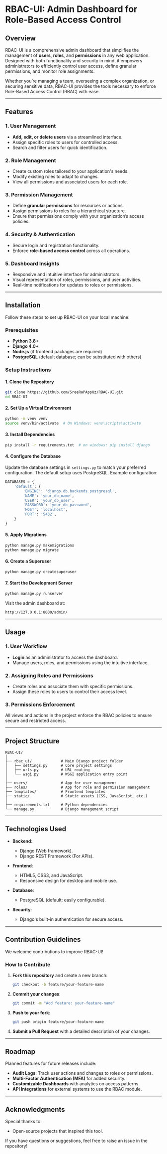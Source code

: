 
# **RBAC-UI: Admin Dashboard for Role-Based Access Control**  

## **Overview**  
RBAC-UI is a comprehensive admin dashboard that simplifies the management of **users**, **roles**, and **permissions** in any web application. Designed with both functionality and security in mind, it empowers administrators to efficiently control user access, define granular permissions, and monitor role assignments.  

Whether you’re managing a team, overseeing a complex organization, or securing sensitive data, RBAC-UI provides the tools necessary to enforce Role-Based Access Control (RBAC) with ease.  

---

## **Features**  

### **1. User Management**  
- **Add, edit, or delete users** via a streamlined interface.  
- Assign specific roles to users for controlled access.  
- Search and filter users for quick identification.  

### **2. Role Management**  
- Create custom roles tailored to your application's needs.  
- Modify existing roles to adapt to changes.  
- View all permissions and associated users for each role.  

### **3. Permission Management**  
- Define **granular permissions** for resources or actions.  
- Assign permissions to roles for a hierarchical structure.  
- Ensure that permissions comply with your organization’s access policies.  

### **4. Security & Authentication**  
- Secure login and registration functionality.  
- Enforce **role-based access control** across all operations.  

### **5. Dashboard Insights**  
- Responsive and intuitive interface for administrators.  
- Visual representation of roles, permissions, and user activities.  
- Real-time notifications for updates to roles or permissions.  

---

## **Installation**  

Follow these steps to set up RBAC-UI on your local machine:  

### **Prerequisites**  
- **Python 3.8+**  
- **Django 4.0+**  
- **Node.js** (if frontend packages are required)  
- **PostgreSQL** (default database; can be substituted with others)  

### **Setup Instructions**  

#### **1. Clone the Repository**  
```bash  
git clone https://github.com/SreeRaPAppUz/RBAC-UI.git  
cd RBAC-UI  
```  

#### **2. Set Up a Virtual Environment**  
```bash  
python -m venv venv  
source venv/bin/activate  # On Windows: venv\scripts\activate
```  

#### **3. Install Dependencies**  
```bash  
pip install -r requirements.txt  # on windows: pip install django
```  

#### **4. Configure the Database**  
Update the database settings in `settings.py` to match your preferred configuration. The default setup uses PostgreSQL. Example configuration:  
```python  
DATABASES = {  
    'default': {  
        'ENGINE': 'django.db.backends.postgresql',  
        'NAME': 'your_db_name',  
        'USER': 'your_db_user',  
        'PASSWORD': 'your_db_password',  
        'HOST': 'localhost',  
        'PORT': '5432',  
    }  
}  
```  

#### **5. Apply Migrations**  
```bash  
python manage.py makemigrations  
python manage.py migrate  
```  

#### **6. Create a Superuser**  
```bash  
python manage.py createsuperuser  
```  

#### **7. Start the Development Server**  
```bash  
python manage.py runserver  
```  
Visit the admin dashboard at:  
```
http://127.0.0.1:8000/admin/  
```  

---

## **Usage**  

### **1. User Workflow**  
- **Login** as an administrator to access the dashboard.  
- Manage users, roles, and permissions using the intuitive interface.  

### **2. Assigning Roles and Permissions**  
- Create roles and associate them with specific permissions.  
- Assign these roles to users to control their access level.  

### **3. Permissions Enforcement**  
All views and actions in the project enforce the RBAC policies to ensure secure and restricted access.  

---

## **Project Structure**  

```  
RBAC-UI/  
│  
├── rbac_ui/             # Main Django project folder  
│   ├── settings.py      # Core project settings  
│   ├── urls.py          # URL routing  
│   └── wsgi.py          # WSGI application entry point  
│  
├── users/               # App for user management  
├── roles/               # App for role and permission management  
├── templates/           # Frontend templates  
├── static/              # Static assets (CSS, JavaScript, etc.)  
│  
├── requirements.txt     # Python dependencies  
└── manage.py            # Django management script  
```  

---

## **Technologies Used**  

- **Backend**:  
  - Django (Web framework).  
  - Django REST Framework (For APIs).  

- **Frontend**:  
  - HTML5, CSS3, and JavaScript.  
  - Responsive design for desktop and mobile use.  

- **Database**:  
  - PostgreSQL (default; easily configurable).  

- **Security**:  
  - Django's built-in authentication for secure access.  

---

## **Contribution Guidelines**  

We welcome contributions to improve RBAC-UI!  

### **How to Contribute**  
1. **Fork this repository** and create a new branch:  
   ```bash  
   git checkout -b feature/your-feature-name  
   ```  

2. **Commit your changes**:  
   ```bash  
   git commit -m "Add feature: your-feature-name"  
   ```  

3. **Push to your fork**:  
   ```bash  
   git push origin feature/your-feature-name  
   ```  

4. **Submit a Pull Request** with a detailed description of your changes.  

---

## **Roadmap**  

Planned features for future releases include:  
- **Audit Logs**: Track user actions and changes to roles or permissions.  
- **Multi-Factor Authentication (MFA)** for added security.  
- **Customizable Dashboards** with analytics on access patterns.  
- **API Integrations** for external systems to use the RBAC module.  


---

## **Acknowledgments**  

Special thanks to:   
- Open-source projects that inspired this tool.  

If you have questions or suggestions, feel free to raise an issue in the repository!  
